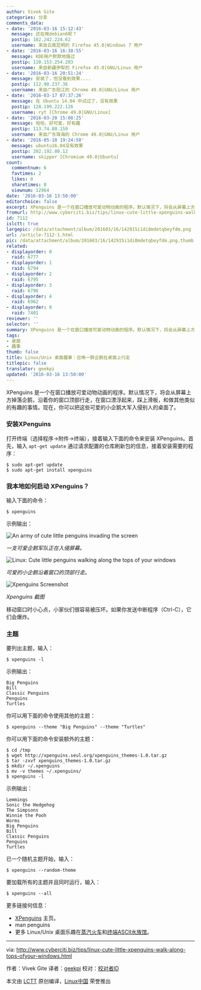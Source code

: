 ```yaml
---
author: Vivek Gite
categories: 分享
comments_data:
- date: '2016-03-16 15:12:43'
  message: 还在用debian6呢？
  postip: 182.242.224.62
  username: 来自云南昆明的 Firefox 45.0|Windows 7 用户
- date: '2016-03-16 16:38:55'
  message: KDE用户默默地路过
  postip: 110.153.254.203
  username: 来自新疆伊犁的 Firefox 45.0|GNU/Linux 用户
- date: '2016-03-16 20:51:24'
  message: 安装了，但没看到效果....
  postip: 112.90.237.36
  username: 来自广东阳江的 Chrome 49.0|GNU/Linux 用户
- date: '2016-03-17 07:37:26'
  message: 在 Ubuntu 14.04 中试过了，没有效果
  postip: 128.199.222.126
  username: ryt [Chrome 49.0|GNU/Linux]
- date: '2016-03-20 15:08:25'
  message: 哈哈，好可爱，好有趣
  postip: 113.74.80.159
  username: 来自广东珠海的 Chrome 49.0|GNU/Linux 用户
- date: '2016-05-10 19:24:50'
  message: ubuntu16.04没有效果
  postip: 202.192.80.12
  username: skipper [Chromium 49.0|Ubuntu]
count:
  commentnum: 6
  favtimes: 2
  likes: 0
  sharetimes: 0
  viewnum: 12964
date: '2016-03-16 13:50:00'
editorchoice: false
excerpt: XPenguins 是一个在窗口播放可爱动物动画的程序。默认情况下，将会从屏幕上方掉落企鹅，沿着你的窗口顶部行走，在窗口漂浮起来，踩上滑板，和做其他类似的有趣的事情。现在，你可以把这些可爱的小企鹅大军入侵别人的桌面了。
fromurl: http://www.cyberciti.biz/tips/linux-cute-little-xpenguins-walk-along-tops-ofyour-windows.html
id: 7112
islctt: true
largepic: /data/attachment/album/201603/16/142915i1di8mdetqbeyfdm.png
url: /article-7112-1.html
pic: /data/attachment/album/201603/16/142915i1di8mdetqbeyfdm.png.thumb.jpg
related:
- displayorder: 0
  raid: 6777
- displayorder: 1
  raid: 6794
- displayorder: 2
  raid: 6795
- displayorder: 3
  raid: 6796
- displayorder: 4
  raid: 6962
- displayorder: 0
  raid: 7401
reviewer: ''
selector: ''
summary: XPenguins 是一个在窗口播放可爱动物动画的程序。默认情况下，将会从屏幕上方掉落企鹅，沿着你的窗口顶部行走，在窗口漂浮起来，踩上滑板，和做其他类似的有趣的事情。现在，你可以把这些可爱的小企鹅大军入侵别人的桌面了。
tags:
- 桌面
- 趣事
thumb: false
title: Linux/Unix 桌面趣事：召唤一群企鹅在桌面上行走
titlepic: false
translator: geekpi
updated: '2016-03-16 13:50:00'
---
```


XPenguins 是一个在窗口播放可爱动物动画的程序。默认情况下，将会从屏幕上方掉落企鹅，沿着你的窗口顶部行走，在窗口漂浮起来，踩上滑板，和做其他类似的有趣的事情。现在，你可以把这些可爱的小企鹅大军入侵别人的桌面了。


### 安装XPenguins


打开终端（选择程序->附件->终端），接着输入下面的命令来安装 XPenguins。首先，输入 `apt-get update` 通过请求配置的仓库刷新包的信息，接着安装需要的程序：



```
$ sudo apt-get update
$ sudo apt-get install xpenguins

```

### 我本地如何启动 XPenguins？


输入下面的命令：



```
$ xpenguins

```

示例输出：


![An army of cute little penguins invading the screen](/data/attachment/album/201603/16/142915i1di8mdetqbeyfdm.png)


*一支可爱企鹅军队正在入侵屏幕。*


![Linux: Cute little penguins walking along the tops of your windows](/data/attachment/album/201603/16/142918xihayte1yzaketi5.png)


*可爱的小企鹅沿着窗口的顶部行走。*


![Xpenguins Screenshot](/data/attachment/album/201603/16/142919d3wbw9fffwto0wac.jpg)


*Xpenguins 截图*


移动窗口时小心点，小家伙们很容易被压坏。如果你发送中断程序（Ctrl-C），它们会爆炸。


### 主题


要列出主题，输入：



```
$ xpenguins -l

```

示例输出：



```
Big Penguins
Bill
Classic Penguins
Penguins
Turtles

```

你可以用下面的命令使用其他的主题：



```
$ xpenguins --theme "Big Penguins" --theme "Turtles"

```

你可以用下面的命令安装额外的主题：



```
$ cd /tmp
$ wget http://xpenguins.seul.org/xpenguins_themes-1.0.tar.gz
$ tar -zxvf xpenguins_themes-1.0.tar.gz
$ mkdir ~/.xpenguins
$ mv -v themes ~/.xpenguins/
$ xpenguins -l

```

示例输出：



```
Lemmings
Sonic the Hedgehog
The Simpsons
Winnie the Pooh
Worms
Big Penguins
Bill
Classic Penguins
Penguins
Turtles

```

已一个随机主题开始，输入：



```
$ xpenguins --random-theme

```

要加载所有的主题并且同时运行，输入：



```
$ xpenguins --all

```

更多链接何信息：


* [XPenguins](http://xpenguins.seul.org/) 主页。
* man penguins
* 更多 Linux/Unix 桌面乐趣在[蒸汽火车](http://www.cyberciti.biz/tips/displays-animations-when-accidentally-you-type-sl-instead-of-ls.html)和[终端ASCII水族馆](http://www.cyberciti.biz/tips/linux-unix-apple-osx-terminal-ascii-aquarium.html)。




---


via: <http://www.cyberciti.biz/tips/linux-cute-little-xpenguins-walk-along-tops-ofyour-windows.html>


作者：Vivek Gite 译者：[geekpi](https://github.com/geekpi) 校对：[校对者ID](https://github.com/%E6%A0%A1%E5%AF%B9%E8%80%85ID)


本文由 [LCTT](https://github.com/LCTT/TranslateProject) 原创编译，[Linux中国](https://linux.cn/) 荣誉推出